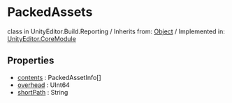 # PackedAssets
class in UnityEditor.Build.Reporting
 / Inherits from: <a href="https://docs.unity3d.com/6000.0/Documentation/ScriptReference/Object.html">Object</a> / Implemented in: <a href="https://docs.unity3d.com/6000.0/Documentation/ScriptReference/UnityEditor.CoreModule.html">UnityEditor.CoreModule</a>

## Properties
- <a href="https://docs.unity3d.com/6000.0/Documentation/ScriptReference/PackedAssets-contents.html">contents</a> : PackedAssetInfo[]
- <a href="https://docs.unity3d.com/6000.0/Documentation/ScriptReference/PackedAssets-overhead.html">overhead</a> : UInt64
- <a href="https://docs.unity3d.com/6000.0/Documentation/ScriptReference/PackedAssets-shortPath.html">shortPath</a> : String
